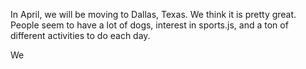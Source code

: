 In April, we will be moving to Dallas, Texas. We think it is pretty great. People seem to have a lot of dogs, interest in sports.js, and a ton of different activities to do each day. 

We 
